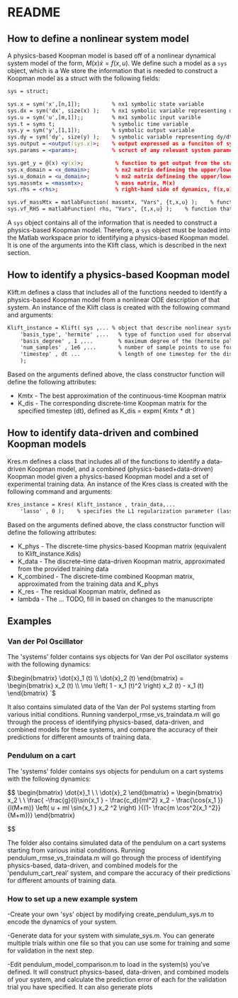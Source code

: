 # README

## How to define a nonlinear system model

A physics-based Koopman model is based off of a nonlinear dynamical system model of the form, $M(x)\dot{x} = f(x,u)$. We define such a model as a `sys` object, which is a We store the information that is needed to construct a Koopman model as a struct with the following fields:

```apache
sys = struct;

sys.x = sym('x',[n,1]);          % nx1 symbolic state variable
sys.dx = sym('dx', size(x) );    % nx1 symbolic variable representing dx/dt
sys.u = sym('u',[m,1]);;         % mx1 symbolic input varible 
sys.t = syms t;                  % symbolic time variable
sys.y = sym('y',[1,1]);          % symbolic output variable
sys.dy = sym('dy', size(y) );    % symbolic variable representing dy/dt
sys.output = <output(sys.x)>;    % output expressed as a funciton of sys.x
sys.params = <params>;           % scruct of any relevant system parameters (optional)

sys.get_y = @(x) <y(x)>;          % function to get output from the state
sys.x_domain = <x_domain>;        % nx2 matrix defineing the upper/lower bounds for each state
sys.u_domain = <u_domain>;        % mx2 matrix defineing the upper/lower bounds for each input
sys.massmtx = <massmtx>;          % mass matrix, M(x)
sys.rhs = <rhs>;                  % right-hand side of dynamics, f(x,u)

sys.vf_massMtx = matlabFunction( massmtx, "Vars", {t,x,u} );    % function that evaluates the mass matrix
sys.vf_RHS = matlabFunction( rhs, "Vars", {t,x,u} );    % function that evaluates f(x,u) 
```

A `sys` object contains all of the information that is needed to construct a physics-based Koopman model. Therefore, a `sys` object must be loaded into the Matlab workspace prior to identifying a physics-based Koopman model. It is one of the arguments into the Klift class, which is described in the next section.

## How to identify a physics-based Koopman model

Klift.m defines a class that includes all of the functions needed to identify a physics-based Koopman model from a nonlinear ODE description of that system. An instance of the Klift class is created with the following command and arguments:

```apache
Klift_instance = Klift( sys ,... % object that describe nonlinear system dynamics (see description below)
    'basis_type', 'hermite' ,...   % type of function used for observables (this code only supports Hermite polynomials)
    'basis_degree' , 1 ,...        % maximum degree of the (hermite polynomial) basis functions
    'num_samples' , 1e6 ,...       % number of sample points to use for Monte Carlo integration
    'timestep' , dt ...            % length of one timestep for the discrete-time Koopman model
    );
```

Based on the arguments defined above, the class constructor function will define the following attributes:

* Kmtx - The best approximation of the continuous-time Koopman matrix
* K_dis - The corresponding discrete-time Koopman matrix for the specified timestep (dt), defined as K_dis = expm( Kmtx * dt )

## How to identify data-driven and combined Koopman models

Kres.m defines a class that includes all of the functions to identify a data-driven Koopman model, and a combined (physics-based+data-driven) Koopman model given a physics-based Koopman model and a set of experimental training data. An instance of the Kres class is created with the following command and arguments:

```apache
Kres_instance = Kres( Klift_instance , train_data,...
    'lasso' , 0 );    % specifies the L1 regularization parameter (lasso=0 corresponds to least-squares solution)
```

Based on the arguments defined above, the class constructor function will define the following attributes:

* K_phys - The discrete-time physics-based Koopman matrix (equivalent to Klift_instance.Kdis)
* K_data - The discrete-time data-driven Koopman matrix, approximated from the provided training data
* K_combined - The discrete-time combined Koopman matrix, approximated from the training data and K_phys
* K_res - The residual Koopman matrix, defined as
* lambda - The ... TODO, fill in based on changes to the manuscripte

## Examples

### Van der Pol Oscillator

The 'systems' folder contains sys objects for Van der Pol oscillator systems with the following dynamics:

$\begin{bmatrix} \dot{x}_1 (t) \\ \dot{x}_2 (t) \end{bmatrix} = \begin{bmatrix} x_2 (t) \\ \mu \left( 1 - x_1 (t)^2 \right) x_2 (t) - x_1 (t) \end{bmatrix} `$

It also contains simulated data of the Van der Pol systems starting from various initial conditions. Running vanderpol_rmse_vs_traindata.m will go through the process of identifying physics-based, data-driven, and combined models for these systems, and compare the accuracy of their predictions for different amounts of training data.

### Pendulum on a cart

The 'systems' folder contains sys objects for pendulum on a cart systems with the following dynamics:

$$
\begin{bmatrix} \dot{x}_1 \\ \\ \dot{x}_2 \end{bmatrix}
    =
    \begin{bmatrix}
        x_2   \\ \\
        \frac{ 
            -\frac{g}{l}\sin{x_1  } - \frac{c_d}{ml^2} x_2   - \frac{\cos{x_1  }}{l(M+m)} \left( u + ml \sin{x_1  } x_2  ^2 \right)
        }{(1- \frac{m \cos^2{x_1  ^2}}{M+m})}
    \end{bmatrix}

$$

The folder also contains simulated data of the pendulum on a cart systems starting from various initial conditions. Running pendulum_rmse_vs_traindata.m will go through the process of identifying physics-based, data-driven, and combined models for the 'pendulum_cart_real' system, and compare the accuracy of their predictions for different amounts of training data.

### How to set up a new example system

-Create your own 'sys' object by modifying create_pendulum_sys.m to encode the dynamics of your system.

-Generate data for your system with simulate_sys.m. You can generate multiple trials within one file so that you can use some for training and some for validation in the next step.

-Edit pendulum_model_comparison.m to load in the system(s) you've defined. It will construct physics-based, data-driven, and combined models of your system, and calculate the prediction error of each for the validation trial you have specified. It can also generate plots
